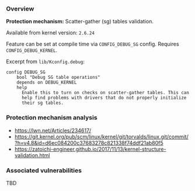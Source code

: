 ### Overview

**Protection mechanism:** Scatter-gather (sg) tables validation.

Available from kernel version: `2.6.24`

Feature can be set at compile time via `CONFIG_DEBUG_SG` config. Requires `CONFIG_DEBUG_KERNEL`.

Excerpt from `lib/Kconfig.debug`:

```
config DEBUG_SG
	bool "Debug SG table operations"
	depends on DEBUG_KERNEL
	help
	  Enable this to turn on checks on scatter-gather tables. This can
	  help find problems with drivers that do not properly initialize
	  their sg tables.
```

### Protection mechanism analysis

* https://lwn.net/Articles/234617/
* https://git.kernel.org/pub/scm/linux/kernel/git/torvalds/linux.git/commit/?h=v4.8&id=d6ec084200c37683278c821338f74ddf21ab80f5
* https://zatoichi-engineer.github.io/2017/11/13/kernel-structure-validation.html

### Associated vulnerabilities

TBD
